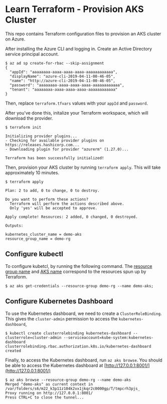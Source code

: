 # Learn Terraform - Provision AKS Cluster

This repo contains Terraform configuration files to provision an AKS cluster on
Azure.

After installing the Azure CLI and logging in. Create an Active Directory service
principal account.

```shell
$ az ad sp create-for-rbac --skip-assignment
{
  "appId": "aaaaaaaa-aaaa-aaaa-aaaa-aaaaaaaaaaaa",
  "displayName": "azure-cli-2019-04-11-00-46-05",
  "name": "http://azure-cli-2019-04-11-00-46-05",
  "password": "aaaaaaaa-aaaa-aaaa-aaaa-aaaaaaaaaaaa",
  "tenant": "aaaaaaaa-aaaa-aaaa-aaaa-aaaaaaaaaaaa"
}
```

Then, replace `terraform.tfvars` values with your `appId` and `password`.

After you've done this, initalize your Terraform workspace, which will download 
the provider.

```shell
$ terraform init

Initializing provider plugins...
- Checking for available provider plugins on https://releases.hashicorp.com...
- Downloading plugin for provider "azurerm" (1.27.0)...

Terraform has been successfully initialized!
```


Then, provision your AKS cluster by running `terraform apply`. This will 
take approximately 10 minutes.

```shell
$ terraform apply

Plan: 2 to add, 0 to change, 0 to destroy.

Do you want to perform these actions?
  Terraform will perform the actions described above.
  Only 'yes' will be accepted to approve.

Apply complete! Resources: 2 added, 0 changed, 0 destroyed.

Outputs:

kubernetes_cluster_name = demo-aks
resource_group_name = demo-rg
```

## Configure kubectl

To configure kubetcl, by running the following command. The
[resource group name](https://github.com/hashicorp/learn-terraform-provision-aks/blob/master/aks-cluster.tf#L16)
and [AKS name](https://github.com/hashicorp/learn-terraform-provision-aks/blob/master/aks-cluster.tf#L25)
 correspond to the resources spun up by Terraform.

```shell
$ az aks get-credentials --resource-group demo-rg --name demo-aks;
```

## Configure Kubernetes Dashboard

To use the Kubernetes dashboard, we need to create a `ClusterRoleBinding`. This
gives the `cluster-admin` permission to access the `kubernetes-dashboard`,

```shell
$ kubectl create clusterrolebinding kubernetes-dashboard --clusterrole=cluster-admin --serviceaccount=kube-system:kubernetes-dashboard
clusterrolebinding.rbac.authorization.k8s.io/kubernetes-dashboard created
```

Finally, to access the Kubernetes dashboard, run `az aks browse`. You should be
able to access the Kubernetes dashboard at [http://127.0.0.1:8001/](http://127.0.0.1:8001/)

```shell
$ az aks browse --resource-group demo-rg --name demo-aks
Merged "demo-aks" as current context in /var/folders/s6/m22_k3p11z104k2vx1jkqr2c0000gp/T/tmpcrh3pjs_
Proxy running on http://127.0.0.1:8001/
Press CTRL+C to close the tunnel...
```